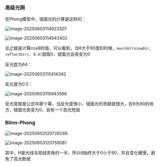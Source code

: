 ### 高级光照

在Phong模型中，镜面光的计算是这样的：

![image-20250603114923307](C:\Users\SOF\Desktop\OpenGL笔记\assets\image-20250603114923307.png)

![image-20250603114943402](C:\Users\SOF\Desktop\OpenGL笔记\assets\image-20250603114943402.png)

总之就是计算cosθ的值，可以看到，当θ大于90度的时候，`max(dot(viewDir, reflectDir), 0.0)`就取0，镜面光会突变为0

反光度为64：

![image-20250603115414342](C:\Users\SOF\Desktop\OpenGL笔记\assets\image-20250603115414342.png)

反光度为0.5：

![image-20250603115943566](C:\Users\SOF\Desktop\OpenGL笔记\assets\image-20250603115943566.png)

反光度就是公式中那个幂，当反光度很小，镜面光的贡献就很大，在θ为90的地方，镜面光突变为0，会有一个高光短层

### Blinn-Phong

![image-20250603120728246](C:\Users\SOF\Desktop\OpenGL笔记\assets\image-20250603120728246.png)

![image-20250603120759081](C:\Users\SOF\Desktop\OpenGL笔记\assets\image-20250603120759081.png)

其中，H是光线与视线夹角的一半，所以θ始终大于0小于90，并且变化缓慢，避免了高光断层